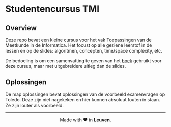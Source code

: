# Studentencursus TMI
## Overview

Deze repo bevat een kleine cursus voor het vak Toepassingen van de Meetkunde in de Informatica. 
Het focust op alle geziene leerstof in de lessen en op de slides: algoritmen, concepten, time/space complexity, etc.

De bedoeling is om een samenvatting te geven van het [boek](https://link.springer.com/book/10.1007/978-3-540-77974-2) gebruikt voor deze cursus, maar met
uitgebreidere uitleg dan de slides.

## Oplossingen

De map oplossingen bevat oplossingen van de voorbeeld examenvragen op Toledo. Deze zijn niet nagekeken en hier kunnen absoluut fouten in staan. Ze zijn louter als voorbeeld.

---

<p align="center">
    Made with ❤️ in <b>Leuven</b>.
</p>
